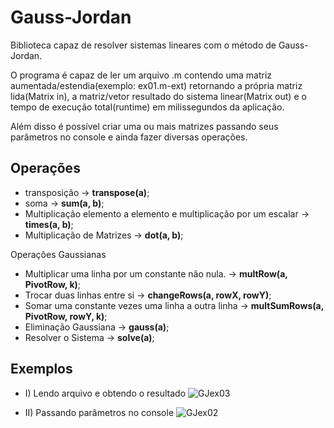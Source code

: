 # Gauss-Jordan
Biblioteca capaz de resolver sistemas lineares com o método de Gauss-Jordan.

O programa é capaz de ler um arquivo .m contendo uma matriz aumentada/estendia(exemplo: ex01.m-ext) retornando a própria matriz lida(Matrix in), a matriz/vetor resultado do sistema linear(Matrix out) e o tempo de execução total(runtime) em milissegundos da aplicação.

Além disso é possível criar uma ou mais matrizes passando seus parâmetros no console e ainda fazer diversas operações.

## Operações
-  transposição -> **transpose(a)**;
-  soma -> **sum(a, b)**;
-  Multiplicação elemento a elemento e multiplicação por um escalar -> **times(a, b)**;
-  Multiplicação de Matrizes -> **dot(a, b)**;

Operações Gaussianas  
-  Multiplicar uma linha por um constante não nula. -> **multRow(a, PivotRow, k)**;
-  Trocar duas linhas entre si -> **changeRows(a, rowX, rowY)**;
-  Somar uma constante vezes uma linha a outra linha -> **multSumRows(a, PivotRow, rowY, k)**;
-  Eliminação Gaussiana -> **gauss(a)**;
-  Resolver o Sistema -> **solve(a)**;

## Exemplos
- I) Lendo arquivo e obtendo o resultado ![GJex03](https://user-images.githubusercontent.com/58924692/137529802-35bd50ab-3e83-4061-97d7-c058a1d903c2.jpg)


- II) Passando parâmetros no console ![GJex02](https://user-images.githubusercontent.com/58924692/137529077-ac944660-af7e-4ee7-aa75-291672859b8d.jpg)
